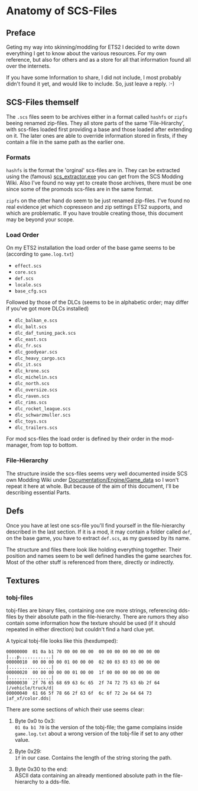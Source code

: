 # Anatomy of SCS-Files

## Preface
Geting my way into skinning/modding for ETS2 I decided to write down everything I get to know about the various resources. For my own reference, but also for others and as a store for all that information found all over the internets.

If you have some Information to share, I did not include, I most probably didn't found it yet, and would like to include. So, just leave a reply. :-)

## SCS-Files themself
The `.scs` files seem to be archives either in a format called `hashfs` or `zipfs` beeing renamed zip-files. They all store parts of the same 'File-Hirarchy', with scs-files loaded first providing a base and those loaded after extending on it. The later ones are able to override information stored in firsts, if they contain a file in the same path as the earlier one.

### Formats
`hashfs` is the format the 'orginal' scs-files are in. They can be extracted using the (famous) [scs_extractor.exe](https://modding.scssoft.com/wiki/Documentation/Tools/Game_Archive_Extractor) you can get from the SCS Modding Wiki. Also I've found no way yet to create those archives, there must be one since some of the promods scs-files are in the same format.

`zipfs` on the other hand do seem to be just renamed zip-files. I've found no real evidence jet which copresseon and zip settings ETS2 supports, and which are problematic. If you have trouble creating those, this document may be beyond your scope.

### Load Order
On my ETS2 installation the load order of the base game seems to be (according to `game.log.txt`)
  * `effect.scs`
  * `core.scs`
  * `def.scs`
  * `locale.scs`
  * `base_cfg.scs`

Followed by those of the DLCs (seems to be in alphabetic order; may differ if you've got more DLCs installed)
  * `dlc_balkan_e.scs`
  * `dlc_balt.scs`
  * `dlc_daf_tuning_pack.scs`
  * `dlc_east.scs`
  * `dlc_fr.scs`
  * `dlc_goodyear.scs`
  * `dlc_heavy_cargo.scs`
  * `dlc_it.scs`
  * `dlc_krone.scs`
  * `dlc_michelin.scs`
  * `dlc_north.scs`
  * `dlc_oversize.scs`
  * `dlc_raven.scs`
  * `dlc_rims.scs`
  * `dlc_rocket_league.scs`
  * `dlc_schwarzmuller.scs`
  * `dlc_toys.scs`
  * `dlc_trailers.scs`

For mod scs-files the load order is defined by their order in the mod-manager, from top to bottom.

### File-Hierarchy
The structure inside the scs-files seems very well documented inside SCS own Modding Wiki under [Documentation/Engine/Game_data](https://modding.scssoft.com/wiki/Documentation/Engine/Game_data) so I won't repeat it here at whole. But because of the aim of this document, I'll be describing essential Parts.

## Defs
Once you have at lest one scs-file you'll find yourself in the file-hierarchy described in the last section. If it is a mod, it may contain a folder called `def`, on the base game, you have to extract `def.scs`, as my guessed by its name.

The structure and files there look like holding everything together. Their position and names seem to be well defined handles the game searches for. Most of the other stuff is referenced from there, directly or indirectly.


## Textures

### tobj-files
tobj-files are binary files, containing one ore more strings, referencing dds-files by their absolute path in the file-hierarchy. There are rumors they also contain some information how the texture should be used (if it should repeated in either direction) but couldn't find a hard clue yet.

A typical tobj-file looks like this (hexdumped):

    00000000  01 0a b1 70 00 00 00 00  00 00 00 00 00 00 00 00  |...p............|
    00000010  00 00 00 00 01 00 00 00  02 00 03 03 03 00 00 00  |................|
    00000020  00 00 00 00 00 01 00 00  1f 00 00 00 00 00 00 00  |................|
    00000030  2f 76 65 68 69 63 6c 65  2f 74 72 75 63 6b 2f 64  |/vehicle/truck/d|
    00000040  61 66 5f 78 66 2f 63 6f  6c 6f 72 2e 64 64 73     |af_xf/color.dds|

There are some sections of which their use seems clear:

1. Byte 0x0 to 0x3:  
   `01 0a b1 70` is the version of the tobj-file; the game complains inside `game.log.txt` about a wrong version of the tobj-file if set to any other value.

2. Byte 0x29:  
   `1f` in our case. Contains the length of the string storing the path.

3. Byte 0x30 to the end:  
   ASCII data containing an already mentioned absolute path in the file-hierarchy to a dds-file.
